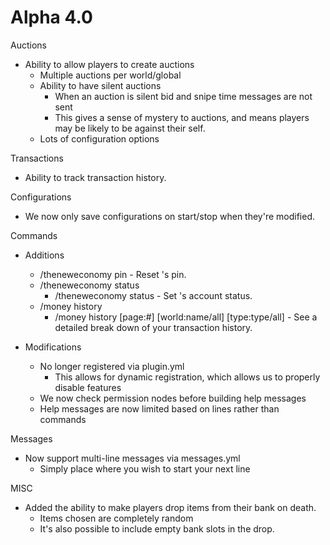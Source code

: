 Alpha 4.0
===========
Auctions
- Ability to allow players to create auctions
  - Multiple auctions per world/global
  - Ability to have silent auctions
    - When an auction is silent bid and snipe time messages are not sent
    - This gives a sense of mystery to auctions, and means players may be likely to be against their self.
  - Lots of configuration options
  
Transactions
- Ability to track transaction history.

Configurations
- We now only save configurations on start/stop when they're modified.

Commands
- Additions
  - /theneweconomy pin <username> <new pin> - Reset <username>'s pin.
  - /theneweconomy status
    - /theneweconomy status <username> <status> - Set <username>'s account status.
  - /money history
    - /money history [page:#] [world:name/all] [type:type/all] - See a detailed break down of your transaction history.

- Modifications
  - No longer registered via plugin.yml
    - This allows for dynamic registration, which allows us to properly disable features
  - We now check permission nodes before building help messages
  - Help messages are now limited based on lines rather than commands

Messages
- Now support multi-line messages via messages.yml
  - Simply place <newline> where you wish to start your next line
  
MISC
- Added the ability to make players drop items from their bank on death.
  - Items chosen are completely random
  - It's also possible to include empty bank slots in the drop.